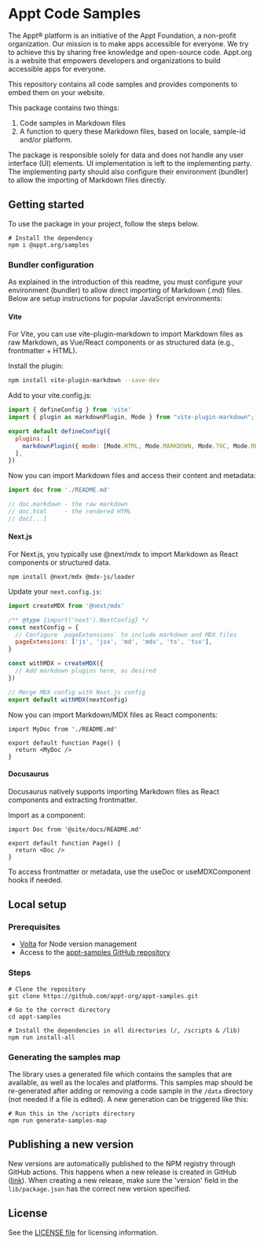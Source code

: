 # Appt Code Samples

The Appt® platform is an initiative of the Appt Foundation, a non-profit organization. Our mission is to make apps
accessible for everyone. We try to achieve this by sharing free knowledge and open-source code. Appt.org is a website
that empowers developers and organizations to build accessible apps for everyone.

This repository contains all code samples and provides components to embed them on your website.

This package contains two things:

1. Code samples in Markdown files
2. A function to query these Markdown files, based on locale, sample-id and/or platform.

The package is responsible solely for data and does not handle any user interface (UI) elements. UI
implementation is left to the implementing party. The implementing party should also configure their environment
(bundler) to allow the importing of Markdown files directly.

## Getting started

To use the package in your project, follow the steps below.

```shell
# Install the dependency
npm i @appt.org/samples
```

### Bundler configuration

As explained in the introduction of this readme, you must configure your environment (bundler) to allow direct importing
of Markdown (.md) files. Below are setup instructions for popular JavaScript environments:

#### Vite

For Vite, you can use vite-plugin-markdown to import Markdown files as raw Markdown, as Vue/React components or as
structured data (e.g., frontmatter + HTML).

Install the plugin:

```bash
npm install vite-plugin-markdown --save-dev
```

Add to your vite.config.js:

```js
import { defineConfig } from 'vite'
import { plugin as markdownPlugin, Mode } from "vite-plugin-markdown";

export default defineConfig({
  plugins: [
    markdownPlugin({ mode: [Mode.HTML, Mode.MARKDOWN, Mode.TOC, Mode.REACT, Mode.VUE] }) // Choose modes as needed
  ],
})
```

Now you can import Markdown files and access their content and metadata:

```js
import doc from './README.md'

// doc.markdown - the raw markdown
// doc.html     - the rendered HTML
// doc[...]
```

#### Next.js

For Next.js, you typically use @next/mdx to import Markdown as React components or structured data.

```shell
npm install @next/mdx @mdx-js/loader
```

Update your `next.config.js`:

```js
import createMDX from '@next/mdx'

/** @type {import('next').NextConfig} */
const nextConfig = {
  // Configure `pageExtensions` to include markdown and MDX files
  pageExtensions: ['js', 'jsx', 'md', 'mdx', 'ts', 'tsx'],
}

const withMDX = createMDX({
  // Add markdown plugins here, as desired
})

// Merge MDX config with Next.js config
export default withMDX(nextConfig)
```

Now you can import Markdown/MDX files as React components:

```tsx
import MyDoc from './README.md'

export default function Page() {
  return <MyDoc />
}
```

#### Docusaurus

Docusaurus natively supports importing Markdown files as React components and extracting frontmatter.

Import as a component:

```tsx
import Doc from '@site/docs/README.md'

export default function Page() {
  return <Doc />
}
```

To access frontmatter or metadata, use the useDoc or useMDXComponent hooks if needed.

## Local setup

### Prerequisites

<!-- 
   Which software or libraries are needed to be able to install this project?
 -->

- [Volta](https://volta.sh/) for Node version management
- Access to the [appt-samples GitHub repository](https://github.com/appt-org/appt-samples)

### Steps

```shell
# Clone the repository
git clone https://github.com/appt-org/appt-samples.git

# Go to the correct directory
cd appt-samples

# Install the dependencies in all directories (/, /scripts & /lib)
npm run install-all
```

### Generating the samples map

The library uses a generated file which contains the samples that are available, as well as the locales and platforms.
This samples map should be re-generated after adding or removing a code sample in the `/data` directory (not needed if a
file is edited). A new generation can be triggered like this:

```shell
# Run this in the /scripts directory
npm run generate-samples-map
```

## Publishing a new version

New versions are automatically published to the NPM registry through GitHub actions. This happens when a new release is
created in GitHub ([link](https://github.com/appt-org/appt-samples/releases/new)). When creating a new release, make
sure the 'version' field in the `lib/package.json` has the correct new version specified.

## License

See the [LICENSE file](./LICENSE) for licensing information.
